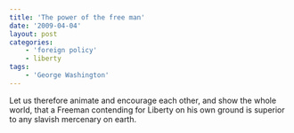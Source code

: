 ```yaml
---
title: 'The power of the free man'
date: '2009-04-04'
layout: post
categories:
    - 'foreign policy'
    - liberty
tags:
    - 'George Washington'
---
```


Let us therefore animate and encourage each other, and show the whole world, that a Freeman contending for Liberty on his own ground is superior to any slavish mercenary on earth.